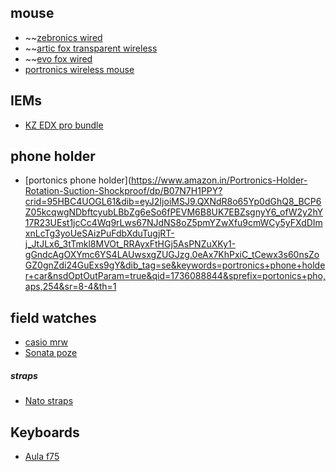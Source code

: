 ## mouse
- ~~[zebronics wired](https://www.amazon.in/ZEBRONICS-Gaming-Rainbow-Precision-Buttons/dp/B0CG13FJ5M/ref=sr_1_3?sr=8-3)
- ~~[artic fox transparent wireless](https://www.amazon.in/Arctic-Fox-Transparent-Bluetooth-Rechargeable/dp/B0CP9NSXYJ/ref=sr_1_14?sr=8-14)
- ~~[evo fox wired](https://www.amazon.in/EvoFox-Spectre-Lighting-Breathing-White/dp/B0CNQ75PC8/ref=sr_1_16?sr=8-16)
- [portronics wireless mouse](https://www.amazon.in/Portronics-Wireless-Bluetooth-Connectivity-Rechargeable/dp/B0BG8LZNYL?crid=45LYL8G7RP9T&dib=eyJ2IjoiMSJ9.9QZp3CLXta-C6BmopFOujpJldyefGRbRht8HF-9pk9ntYQkxNjBfAItd2lRDUr66pCViiBhrFgklCsHqw3-_MwtqJTgXpFmCr3rJQy_BObHBwWAjMFX364w0HE7oS-LpRmG8f8apUjJLCOCy1J8XXLmXzABbj3ikxzoVQzoXa_-uZEJ6c8-6imtjiMnOCYaP4LDAsj7T3Y_TGT7iwU-azxLjMMFbzn_eNp78wXcabiY.FPQWlv5XaEQvoUuS_BP5a3uyRezvFDCk4OuAbjDNHic&dib_tag=se&keywords=portronics+toad+one&nsdOptOutParam=true&qid=1736087795&sprefix=portonics+to,aps,605&sr=8-3)

## IEMs
- [KZ EDX pro bundle](https://www.headphonezone.in/products/kz-edx-pro-headphone-zone-x-ddhifi-hi-res-dac)

## phone holder
- [portonics phone holder](https://www.amazon.in/Portronics-Holder-Rotation-Suction-Shockproof/dp/B07N7H1PPY?crid=95HBC4UOGL61&dib=eyJ2IjoiMSJ9.QXNdR8o65Yp0dGhQ8_BCP6Z05kcqwgNDbftcyubLBbZg6eSo6fPEVM6B8UK7EBZsgnyY6_ofW2y2hY17R23UEst1jcCc4Wq9rLws67NJdNS8oZ5pmYZwXfu9cmWCy5yFXdDImxnLcTg3yoUeSAizPuFdbXduTugjRT-j_JtJLx6_3tTmkl8MVOt_RRAyxFtHGj5AsPNZuXKy1-gGndcAgOXYmc6YS4LAUwsxgZUGJzg.0eAx7KhPxiC_tCewx3s60nsZoGZ0gnZdi24GuExs9gY&dib_tag=se&keywords=portronics+phone+holder+car&nsdOptOutParam=true&qid=1736088844&sprefix=portonics+pho,aps,254&sr=8-4&th=1

## field watches
- [casio mrw](https://www.casio.com/in/watches/casio/product.MRW-200H-1BV/)
- [Sonata poze](https://www.sonatawatches.in/product/sonata-poze-quartz-analog-black-dial-watch-for-men-with-brown-colour-pu-leather-strap-sp70011nl01w.html?lang=en_IN&plp=true)
##### straps
- [Nato straps](https://watchtopia.in/products/nato-strap-18mm)


## Keyboards
- [Aula f75](https://meckeys.com:8443/shop/keyboard/75-keyboard/aula-f75-wireless/)